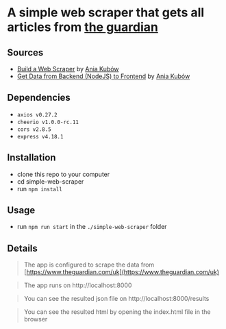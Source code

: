 # A simple web scraper that gets all articles from [the guardian](https://www.theguardian.com/uk)

## Sources

- [Build a Web Scraper](https://www.youtube.com/watch?v=-3lqUHeZs_0) 
		by [Ania Kubów](https://www.youtube.com/c/AniaKub%C3%B3w)
- [Get Data from Backend (NodeJS) to Frontend](https://www.youtube.com/watch?v=1wXYg8Eslnc&t=0s) 
		by [Ania Kubów](https://www.youtube.com/c/AniaKub%C3%B3w)

## Dependencies

- `axios v0.27.2`
- `cheerio v1.0.0-rc.11`
- `cors v2.8.5`
- `express v4.18.1`

## Installation

- clone this repo to your computer
- cd simple-web-scraper
- run `npm install`

## Usage

- run `npm run start` in the `./simple-web-scraper` folder

## Details


> The app is configured to scrape the data from [https://www.theguardian.com/uk](https://www.theguardian.com/uk)

> The app runs on http://localhost:8000

> You can see the resulted json file on http://localhost:8000/results

> You can see the resulted html by opening the index.html file in the browser